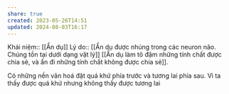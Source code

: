 ```yaml
---
share: true
created: 2023-05-26T14:51
updated: 2024-08-03T16:17
---
```

Khái niệm:: [[Ẩn dụ]]
Lý do:: [[Ẩn dụ được nhúng trong các neuron não. Chúng tồn tại dưới dạng vật lý]]
[[Ẩn dụ làm tô đậm những tính chất được chia sẻ, và ẩn đi những tính chất không được chia sẻ]]. 

Có những nền văn hoá đặt quá khứ phía trước và tương lai phía sau. Vì ta thấy được quá khứ nhưng không thấy được tương lai
